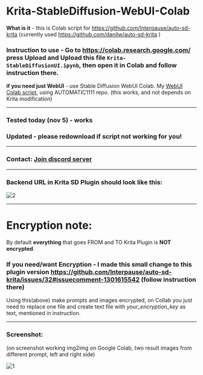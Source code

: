 # Krita-StableDiffusion-WebUI-Colab

**What is it** - this is Colab script for https://github.com/Interpause/auto-sd-krita (currently used https://github.com/danilw/auto-sd-krita )

### Instruction to use - Go to https://colab.research.google.com/ press Upload and Upload this file `Krita-StableDiffusionUI.ipynb`, then open it in Colab and follow instruction there.

**if you need just WebUI** - use Stable Diffusion WebUI Colab. My [WebUI Colab script](https://github.com/danilw/WebUI-Colab-AUTOMATIC1111-stable-diffusion-webui), using AUTOMATIC1111 repo. (this works, and not depends on Krita modification)

___
### Tested today (nov 5) - works

### Updated - please redownload if script not working for you!
___
### Contact: [**Join discord server**](https://discord.gg/JKyqWgt)

___

### Backend URL in Krita SD Plugin should look like this:

![2](https://user-images.githubusercontent.com/24825887/197233926-f6a269ec-e5ab-4743-ba14-9d020fabb66d.png)

___

# Encryption note:

By default **everything** that goes FROM and TO Krita Plugin is **NOT encrypted**.

### If you need/want Encryption - I made this small change to this plugin version https://github.com/Interpause/auto-sd-krita/issues/32#issuecomment-1301615542 (follow instruction there)

Using this(above) make prompts and images encrypted, on Collab you just need to replace one file and create text file with *your_encryption_key* as text, mentioned in instruction.

___

### Screenshot: 

(on screenshot working img2img on Google Colab, two result images from different prompt, left and right side)

![1](https://user-images.githubusercontent.com/24825887/197250176-63e99121-215e-44e8-9cc1-0017d57f2adb.png)
